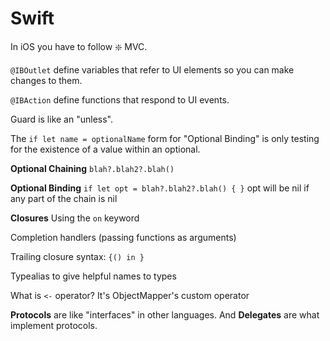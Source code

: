 Swift
=====

In iOS you have to follow :sparkle: MVC.

`@IBOutlet` define variables that refer to UI elements so you can make changes to them.

`@IBAction` define functions that respond to UI events.

Guard is like an "unless".
 
The `if let name = optionalName` form for "Optional Binding"  is only testing for the existence of a value within an optional.

**Optional Chaining**
`blah?.blah2?.blah()`

**Optional Binding**
`if let opt = blah?.blah2?.blah() { }`
opt will be nil if any part of the chain is nil

**Closures**
Using the `on` keyword

Completion handlers (passing functions as arguments)

Trailing closure syntax: `{() in }`

Typealias to give helpful names to types

What is `<-` operator? It's ObjectMapper's custom operator

**Protocols** are like "interfaces" in other languages. And **Delegates** are what implement protocols.

